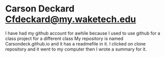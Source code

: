 # Carson Deckard Cfdeckard@my.waketech.edu
I have had my github account for awhile because I used to use github for a class project for a different class
My repository is named Carsondeck.github.io and it has a readmefile in it.
I clicked on clone repository and it went to my computer then I wrote a summary for it.
